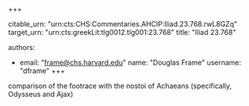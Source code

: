 +++


citable_urn: "urn:cts:CHS:Commentaries.AHCIP:Iliad.23.768.rwL8GZq"
target_urn: "urn:cts:greekLit:tlg0012.tlg001:23.768"
title: "Iliad 23.768"

authors:
- email: "frame@chs.harvard.edu"
  name: "Douglas Frame"
  username: "dframe"
+++

<p>comparison of the footrace with the nostoi of Achaeans (specifically, Odysseus and Ajax)</p>